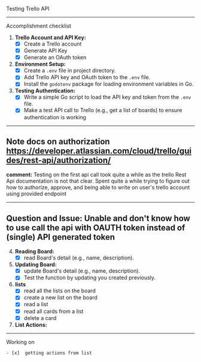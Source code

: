 Testing Trello API

-----------------------
Accomplishment checklist

1. **Trello Account and API Key:**
    - [x]  Create a Trello account 
    - [x]  Generate API Key
    - [x]  Generate an OAuth token
2. **Environment Setup:**
    - [x]  Create a `.env` file in project directory.
    - [x]  Add Trello API key and OAuth token to the `.env` file.
    - [x]  Install the `godotenv` package for loading environment variables in Go.
3. **Testing Authentication:**
    - [x]  Write a simple Go script to load the API key and token from the `.env` file.
    - [x]  Make a test API call to Trello (e.g., get a list of boards) to ensure authentication is working
-----------------------
**Note**
**docs on authorization**
https://developer.atlassian.com/cloud/trello/guides/rest-api/authorization/
-----------------------

**comment:**
    Testing on the first api call took quite a while as the trello Rest Api documentation is not that clear. Spent quite a while trying to figure out how to authorize, approve, and being able to write on user's trello account using provided endpoint

-----------------------
**Question and Issue:**
Unable and don't know how to use call the api with OAUTH token instead of (single) API generated token
-----------------------
4. **Reading Board:**
    - [x]  read Board's detail (e.g., name, description).
5. **Updating Board:**
    - [x]  update Board's detail (e.g., name, description).
    - [x]  Test the function by updating you created previously.
6. **lists**
    - [x]  read all the lists on the board
    - [x]  create a new list on the board
    - [x]  read a list
    - [x]  read all cards from a list
    - [x]  delete a card
7. **List Actions:**

-----------------------

Working on

    - [x]  getting actions from list

